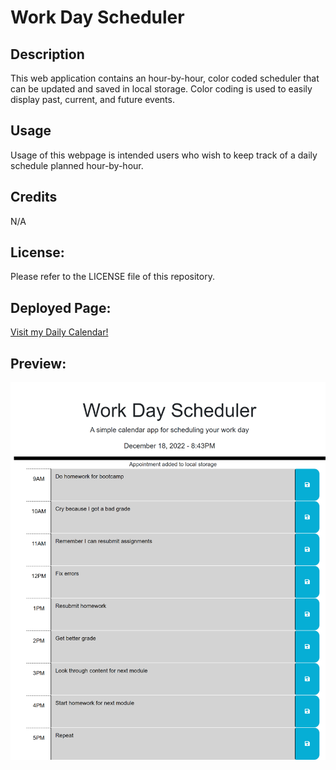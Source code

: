 # Work Day Scheduler

## Description
This web application contains an hour-by-hour, color coded scheduler that can be updated and saved in local storage. Color coding is used to easily display past, current, and future events. 

## Usage
Usage of this webpage is intended users who wish to keep track of a daily schedule planned hour-by-hour.

## Credits
N/A

## License:
Please refer to the LICENSE file of this repository.

## Deployed Page: 
<a href="https://acarter867.github.io/Daily-Calendar/">Visit my Daily Calendar!</a>

## Preview:
<img src="/Assets/Images/Scheduler screenshot.png" alt="Daily Schedule Preview">
